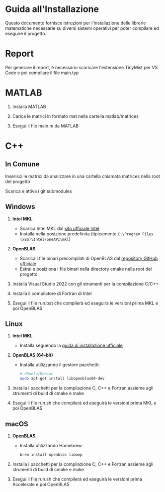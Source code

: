 # Guida all'Installazione

Questo documento fornisce istruzioni per l'installazione delle librerie matematiche necessarie su diversi sistemi operativi per poter compilare ed eseguire il progetto.

# Report

Per generare il report, è necessario scaricare l'estensione TinyMist per VS Code e poi compilare il file main.typ

# MATLAB

1. Installa MATLAB

2. Carica le matrici in formato mat nella cartella matlab/matrices

3. Esegui il file main.m da MATLAB

# C++

## In Comune

Inserisci le matrici da analizzare in una cartella chiamata matrices nella root del progetto

Scarica e attiva i git submodules

## Windows

1. **Intel MKL**
   - Scarica Intel MKL dal [sito ufficiale Intel](https://www.intel.com/content/www/us/en/developer/tools/oneapi/onemkl.html)
   - Installa nella posizione predefinita (tipicamente `C:\Program Files (x86)\Intel\oneAPI\mkl`)

2. **OpenBLAS**
   - Scarica i file binari precompilati di OpenBLAS dal [repository GitHub ufficiale](https://github.com/xianyi/OpenBLAS/releases)
   - Estrai e posiziona i file binari nella directory cmake nella root del progetto

3. Installa Visual Studio 2022 con gli strumenti per la compilazione C/C++

4. Installa il compilatore di Fortran di Intel

5. Esegui il file run.bat che compilerà ed eseguirà le versioni prima MKL e poi OpenBLAS

## Linux

1. **Intel MKL**
   - Installa seguendo la [guida di installazione ufficiale](https://www.intel.com/content/www/us/en/developer/tools/oneapi/onemkl-download.html)

2. **OpenBLAS (64-bit)**
   - Installa utilizzando il gestore pacchetti:

     ```bash
     # Ubuntu/Debian
     sudo apt-get install libopenblas64-dev
     ```

3. Installa i pacchetti per la compilazione C, C++ e Fortran assieme agli strumenti di build di cmake e make

4. Esegui il file run.sh che compilerà ed eseguirà le versioni prima MKL e poi OpenBLAS

## macOS

1. **OpenBLAS**
   - Installa utilizzando Homebrew:

     ```bash
     brew install openblas libomp
     ```

2. Installa i pacchetti per la compilazione C, C++ e Fortran assieme agli strumenti di build di cmake e make

3. Esegui il file run.sh che compilerà ed eseguirà le versioni prima Accelerate e poi OpenBLAS
